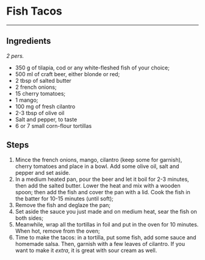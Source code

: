 # Fish Tacos

---

## Ingredients

*2 pers.*

- 350 g of tilapia, cod or any white-fleshed fish of your choice;
- 500 ml of craft beer, either blonde or red;
- 2 tbsp of salted butter
- 2 french onions;
- 15 cherry tomatoes;
- 1 mango;
- 100 mg of fresh cilantro
- 2-3 tbsp of olive oil
- Salt and pepper, to taste
- 6 or 7 small corn-flour tortillas

## Steps

1. Mince the french onions, mango, cilantro (keep some for garnish), cherry tomatoes and place in a bowl. Add some olive oil, salt and pepper and set aside.
2. In a medium heated pan, pour the beer and let it boil for 2-3 minutes, then add the salted butter. Lower the heat and mix with a wooden spoon; then add the fish and cover the pan with a lid. Cook the fish in the batter for 10-15 minutes (until soft);
3. Remove the fish and deglaze the pan;
4. Set aside the sauce you just made and on medium heat, sear the fish on both sides;
5. Meanwhile, wrap all the tortillas in foil and put in the oven for 10 minutes. When hot, remove from the oven;
6. Time to make the tacos: in a tortilla, put some fish, add some sauce and homemade salsa. Then, garnish with a few leaves of cilantro. If you want to make it *extra*, it is great with sour cream as well. 

